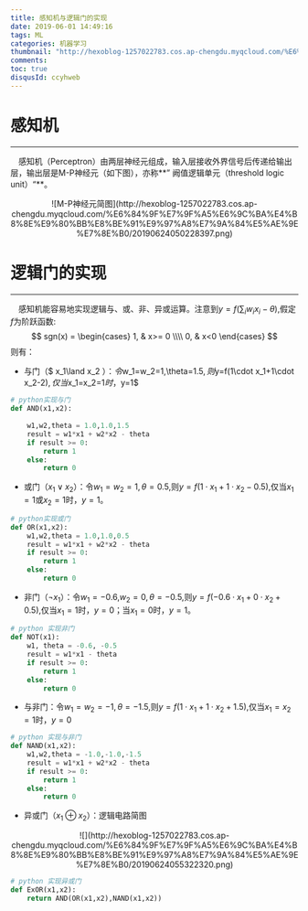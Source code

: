 ```yaml
---
title: 感知机与逻辑门的实现
date: 2019-06-01 14:49:16
tags: ML
categories: 机器学习
thumbnail: "http://hexoblog-1257022783.cos.ap-chengdu.myqcloud.com/%E6%84%9F%E7%9F%A5%E6%9C%BA%E4%B8%8E%E9%80%BB%E8%BE%91%E9%97%A8%E7%9A%84%E5%AE%9E%E7%8E%B0/20190624055636774.png"
comments: 
toc: true
disqusId: ccyhweb
---
```

# 感知机
---
&emsp;感知机（Perceptron）由两层神经元组成，输入层接收外界信号后传递给输出层，输出层是M-P神经元（如下图），亦称**” 阙值逻辑单元（threshold logic unit）“**。

<!-- more -->

<center>
![M-P神经元简图](http://hexoblog-1257022783.cos.ap-chengdu.myqcloud.com/%E6%84%9F%E7%9F%A5%E6%9C%BA%E4%B8%8E%E9%80%BB%E8%BE%91%E9%97%A8%E7%9A%84%E5%AE%9E%E7%8E%B0/20190624050228397.png)
</center>

# 逻辑门的实现
---
&emsp;感知机能容易地实现逻辑与、或、非、异或运算。注意到$y=f(\sum_{i}{w_ix_i-\theta})$,假定$f$为阶跃函数:
$$
sgn(x) = \begin{cases}
1, & x>= 0 \\\\
0, & x<0
\end{cases}
$$
则有：
* 与门（$ x_1\land x_2 $）：令$w_1=w_2=1,\theta=1.5$,则$y=f(1\cdot x_1+1\cdot x_2-2)$,仅当$x_1=x_2=1$时，$y=1$

```python
# python实现与门
def AND(x1,x2):
    
    w1,w2,theta = 1.0,1.0,1.5
    result = w1*x1 + w2*x2 - theta
    if result >= 0:
        return 1
    else:
        return 0
```
* 或门（$x_1\lor x_2$）：令$w_1=w_2=1,\theta=0.5$,则$y=f(1\cdot x_1+1\cdot x_2-0.5)$,仅当$x_1=1$或$x_2=1$时，$y=1$。
```python
# python实现或门
def OR(x1,x2):
    w1,w2,theta = 1.0,1.0,0.5
    result = w1*x1 + w2*x2 - theta
    if result >= 0:
        return 1
    else:
        return 0
```
* 非门（$\lnot x_1$）：令$w_1=-0.6$,$w_2=0,\theta=-0.5$,则$y=f(-0.6\cdot x_1+0\cdot x_2+0.5)$,仅当$x_1=1$时，$y=0$；当$x_1=0$时，$y=1$。
```python
# python 实现非门
def NOT(x1):
    w1, theta = -0.6, -0.5
    result = w1*x1 - theta
    if result >= 0:
        return 1
    else:
        return 0
```
* 与非门：令$w_1=w_2=-1,\theta=-1.5$,则$y=f(1\cdot x_1+1\cdot x_2+1.5)$,仅当$x_1=x_2=1$时，$y=0$
```python
# python 实现与非门
def NAND(x1,x2):
    w1,w2,theta = -1.0,-1.0,-1.5
    result = w1*x1 + w2*x2 - theta
    if result >= 0:
        return 1
    else:
        return 0
```
* 异或门（$x_1\oplus x_2$）：逻辑电路简图

<center>
![](http://hexoblog-1257022783.cos.ap-chengdu.myqcloud.com/%E6%84%9F%E7%9F%A5%E6%9C%BA%E4%B8%8E%E9%80%BB%E8%BE%91%E9%97%A8%E7%9A%84%E5%AE%9E%E7%8E%B0/20190624055322320.png)
</center>

```python
# python 实现异或门
def ExOR(x1,x2):
    return AND(OR(x1,x2),NAND(x1,x2))
```
